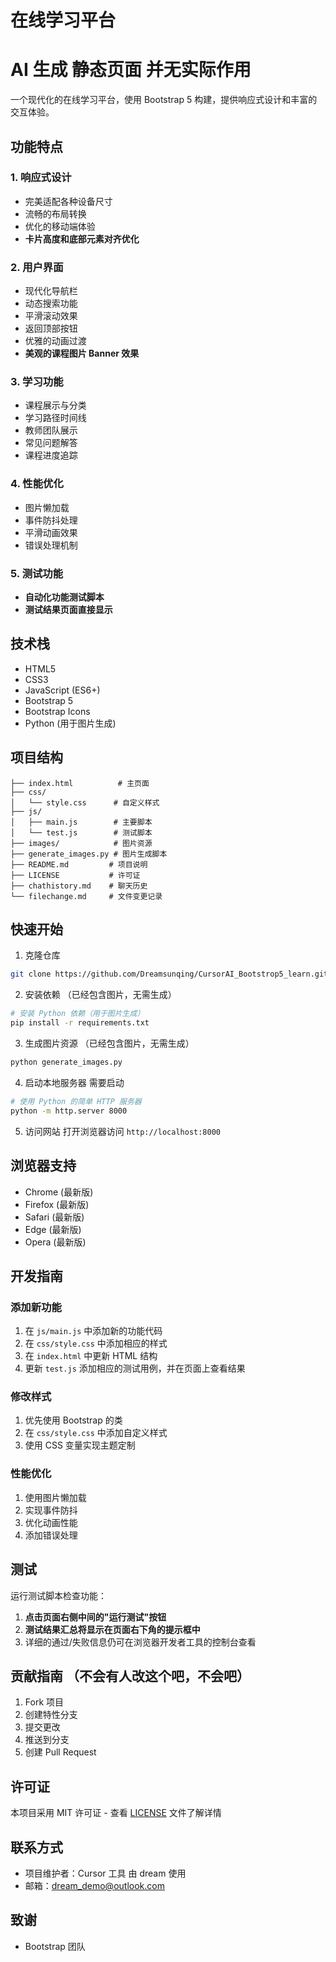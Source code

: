# 在线学习平台
# AI 生成 静态页面 并无实际作用
一个现代化的在线学习平台，使用 Bootstrap 5 构建，提供响应式设计和丰富的交互体验。

## 功能特点

### 1. 响应式设计
- 完美适配各种设备尺寸
- 流畅的布局转换
- 优化的移动端体验
- **卡片高度和底部元素对齐优化**

### 2. 用户界面
- 现代化导航栏
- 动态搜索功能
- 平滑滚动效果
- 返回顶部按钮
- 优雅的动画过渡
- **美观的课程图片 Banner 效果**

### 3. 学习功能
- 课程展示与分类
- 学习路径时间线
- 教师团队展示
- 常见问题解答
- 课程进度追踪

### 4. 性能优化
- 图片懒加载
- 事件防抖处理
- 平滑动画效果
- 错误处理机制

### 5. 测试功能
- **自动化功能测试脚本**
- **测试结果页面直接显示**

## 技术栈

- HTML5
- CSS3
- JavaScript (ES6+)
- Bootstrap 5
- Bootstrap Icons
- Python (用于图片生成)

## 项目结构

```
├── index.html          # 主页面
├── css/
│   └── style.css      # 自定义样式
├── js/
│   ├── main.js        # 主要脚本
│   └── test.js        # 测试脚本
├── images/            # 图片资源
├── generate_images.py # 图片生成脚本
├── README.md         # 项目说明
├── LICENSE           # 许可证
├── chathistory.md    # 聊天历史
└── filechange.md     # 文件变更记录
```

## 快速开始

1. 克隆仓库
```bash
git clone https://github.com/Dreamsunqing/CursorAI_Bootstrop5_learn.git
```

2. 安装依赖 （已经包含图片，无需生成）
```bash
# 安装 Python 依赖（用于图片生成）
pip install -r requirements.txt
```

3. 生成图片资源 （已经包含图片，无需生成）
```bash
python generate_images.py
```

4. 启动本地服务器 需要启动
```bash
# 使用 Python 的简单 HTTP 服务器
python -m http.server 8000
```

5. 访问网站
打开浏览器访问 `http://localhost:8000`

## 浏览器支持

- Chrome (最新版)
- Firefox (最新版)
- Safari (最新版)
- Edge (最新版)
- Opera (最新版)

## 开发指南

### 添加新功能
1. 在 `js/main.js` 中添加新的功能代码
2. 在 `css/style.css` 中添加相应的样式
3. 在 `index.html` 中更新 HTML 结构
4. 更新 `test.js` 添加相应的测试用例，并在页面上查看结果

### 修改样式
1. 优先使用 Bootstrap 的类
2. 在 `css/style.css` 中添加自定义样式
3. 使用 CSS 变量实现主题定制

### 性能优化
1. 使用图片懒加载
2. 实现事件防抖
3. 优化动画性能
4. 添加错误处理

## 测试

运行测试脚本检查功能：
1. **点击页面右侧中间的"运行测试"按钮**
2. **测试结果汇总将显示在页面右下角的提示框中**
3. 详细的通过/失败信息仍可在浏览器开发者工具的控制台查看

## 贡献指南 （不会有人改这个吧，不会吧）

1. Fork 项目
2. 创建特性分支
3. 提交更改
4. 推送到分支
5. 创建 Pull Request

## 许可证

本项目采用 MIT 许可证 - 查看 [LICENSE](LICENSE) 文件了解详情

## 联系方式

- 项目维护者：Cursor 工具 由 dream 使用
- 邮箱：dream_demo@outlook.com

## 致谢

- Bootstrap 团队
